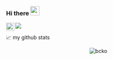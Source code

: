 ### Hi there <img src="https://media.giphy.com/media/hvRJCLFzcasrR4ia7z/giphy.gif" width="25px">

![](https://visitor-badge.glitch.me/badge?page_id=bcko.bcko)
<a href="https://www.linkedin.com/in/gobcko/">
  <img align="left" alt="BC Ko's LinkedIN" width="22px" src="https://raw.githubusercontent.com/peterthehan/peterthehan/master/assets/linkedin.svg" />
</a>

📈 my github stats

<p align="center"> <img src="https://github-readme-stats.vercel.app/api?username=bcko&show_icons=true&theme=gotham" alt="bcko" />

